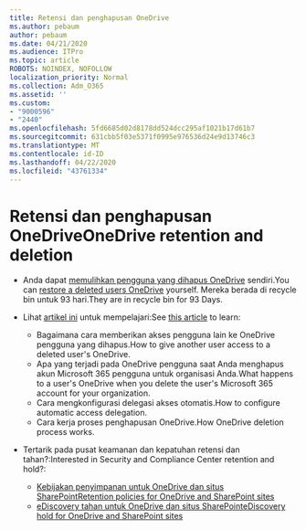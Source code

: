 ```yaml
---
title: Retensi dan penghapusan OneDrive
ms.author: pebaum
author: pebaum
ms.date: 04/21/2020
ms.audience: ITPro
ms.topic: article
ROBOTS: NOINDEX, NOFOLLOW
localization_priority: Normal
ms.collection: Adm_O365
ms.assetid: ''
ms.custom:
- "9000596"
- "2440"
ms.openlocfilehash: 5fd6685d02d8178dd524dcc295af1021b17d61b7
ms.sourcegitcommit: 631cbb5f03e5371f0995e976536d24e9d13746c3
ms.translationtype: MT
ms.contentlocale: id-ID
ms.lasthandoff: 04/22/2020
ms.locfileid: "43761334"
---
```

# <a name="onedrive-retention-and-deletion"></a><span data-ttu-id="00b8d-102">Retensi dan penghapusan OneDrive</span><span class="sxs-lookup"><span data-stu-id="00b8d-102">OneDrive retention and deletion</span></span>

- <span data-ttu-id="00b8d-103">Anda dapat [memulihkan pengguna yang dihapus OneDrive](https://docs.microsoft.com/onedrive/restore-deleted-onedrive) sendiri.</span><span class="sxs-lookup"><span data-stu-id="00b8d-103">You can [restore a deleted users OneDrive](https://docs.microsoft.com/onedrive/restore-deleted-onedrive) yourself.</span></span> <span data-ttu-id="00b8d-104">Mereka berada di recycle bin untuk 93 hari.</span><span class="sxs-lookup"><span data-stu-id="00b8d-104">They are in recycle bin for 93 Days.</span></span> 

- <span data-ttu-id="00b8d-105">Lihat [artikel ini](https://docs.microsoft.com/onedrive/restore-deleted-onedrive) untuk mempelajari:</span><span class="sxs-lookup"><span data-stu-id="00b8d-105">See [this article](https://docs.microsoft.com/onedrive/restore-deleted-onedrive) to learn:</span></span>
    - <span data-ttu-id="00b8d-106">Bagaimana cara memberikan akses pengguna lain ke OneDrive pengguna yang dihapus.</span><span class="sxs-lookup"><span data-stu-id="00b8d-106">How to give another user access to a deleted user's OneDrive.</span></span>
    - <span data-ttu-id="00b8d-107">Apa yang terjadi pada OneDrive pengguna saat Anda menghapus akun Microsoft 365 pengguna untuk organisasi Anda.</span><span class="sxs-lookup"><span data-stu-id="00b8d-107">What happens to a user's OneDrive when you delete the user's Microsoft 365 account for your organization.</span></span>
    - <span data-ttu-id="00b8d-108">Cara mengkonfigurasi delegasi akses otomatis.</span><span class="sxs-lookup"><span data-stu-id="00b8d-108">How to configure automatic access delegation.</span></span>
    - <span data-ttu-id="00b8d-109">Cara kerja proses penghapusan OneDrive.</span><span class="sxs-lookup"><span data-stu-id="00b8d-109">How OneDrive deletion process works.</span></span>

- <span data-ttu-id="00b8d-110">Tertarik pada pusat keamanan dan kepatuhan retensi dan tahan?:</span><span class="sxs-lookup"><span data-stu-id="00b8d-110">Interested in Security and Compliance Center retention and hold?:</span></span>
    - [<span data-ttu-id="00b8d-111">Kebijakan penyimpanan untuk OneDrive dan situs SharePoint</span><span class="sxs-lookup"><span data-stu-id="00b8d-111">Retention policies for OneDrive and SharePoint sites</span></span>](https://docs.microsoft.com/office365/securitycompliance/retention-policies?redirectSourcePath=%252farticle%252f5e377752-700d-4870-9b6d-12bfc12d2423#content-in-onedrive-accounts-and-sharepoint-sites)
    - [<span data-ttu-id="00b8d-112">eDiscovery tahan untuk OneDrive dan situs SharePoint</span><span class="sxs-lookup"><span data-stu-id="00b8d-112">eDiscovery hold for OneDrive and SharePoint sites</span></span>](https://docs.microsoft.com/office365/securitycompliance/ediscovery-cases#step-4-place-content-locations-on-hold)




